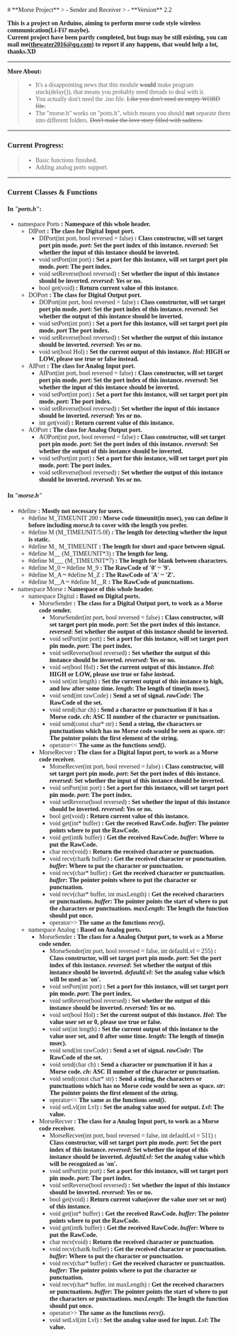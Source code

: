 <font face="Consolas">
# **Morse Project**
> - Sender and Receiver  
> - **Version** 2.2

**This is a project on Arduino, aiming to perform morse code style wireless communication(Li-Fi? maybe).  
Current project have been partly completed, but bugs may be still existing, you can mail me(thewater2016@qq.com) to report if any happens, that would help a lot, thanks.XD**
***
**More About:**  
> - It's a disappointing news that this module **would** make program stuck(delay()), that means you probably need threads to deal with it.  
> - You actually don't need the .ino file. ~~Like you don't need an empty *WORD* file.~~  
> - The "morse.h" works on "ports.h", which means you should **not** separate them into different folders. ~~Don't make the love story filled with sadness.~~
***
### Current Progress:
> - Basic functions finished.  
> - Adding analog ports support.
***
### Current Classes & Functions
#### In *"ports.h"*:
- namespace Ports **: Namespace of this whole header.**
  - DIPort **: The class for Digital Input port.**  
    - DIPort(int port, bool reversed = false) **: Class constructor, will set target port pin mode. *port*: Set the port index of this instance. *reversed*: Set whether the input of this instance should be inverted.**
    - void setPort(int port) **: Set a port for this instance, will set target port pin mode. *port*: The port index.**
    - void setReverse(bool reversed) **: Set whether the input of this instance should be inverted. *reversed*: Yes or no.**
    - bool get(void) **: Return current value of this instance.**
  - DOPort **: The class for Digital Output port.**
    - DOPort(int port, bool reversed = false) **: Class constructor, will set target port pin mode. *port*: Set the port index of this instance. *reversed*: Set whether the output of this instance should be inverted.**
    - void setPort(int port) **: Set a port for this instance, will set target port pin mode. *port* The port index.**
    - void setReverse(bool reversed) **: Set whether the output of this instance should be inverted. *reversed*: Yes or no.**
    - void set(bool Hol) **: Set the current output of this instance. *Hol*: HIGH or LOW, please use true or false instead.**
  - AIPort **: The class for Analog Input port.**
    - AIPort(int port, bool reversed = false) **: Class constructor, will set target port pin mode. *port*: Set the port index of this instance. *reversed*: Set whether the input of this instance should be inverted.**
    - void setPort(int port) **: Set a port for this instance, will set target port pin mode. *port*: The port index.**
    - void setReverse(bool reversed) **: Set whether the input of this instance should be inverted. *reversed*: Yes or no.**
    - int get(void) **: Return current value of this instance.**
  - AOPort **: The class for Analog Output port.**
    - AOPort(int port, bool reversed = false) **: Class constructor, will set target port pin mode. *port*: Set the port index of this instance. *reversed*: Set whether the output of this instance should be inverted.**
    - void setPort(int port) **: Set a port for this instance, will set target port pin mode. *port*: The port index.**
    - void setReverse(bool reversed) **: Set whether the output of this instance should be inverted. *reversed*: Yes or no.**
#### In *"morse.h"*
- #define **: Mostly not necessary for users.**
  - #define M_TIMEUNIT 200 **: Morse code timeunit(in msec), you can define it before including *morse.h* to cover with the length you prefer.**
  - #define M (M_TIMEUNIT/5.0f) **: The length for detecting whether the input is static.**
  - #define M_ M_TIMEUNIT **: The length for short and space between signal.**
  - #define M__ (M_TIMEUNIT\*3) **: The length for long.**
  - #define M___ (M_TIMEUNIT\*7) **: The length for blank between characters.**
  - #define M_0 **~** #define M_9 **: The RawCode of '0' ~ '9'.**
  - #define M_A **~** #define M_Z **: The RawCode of 'A' ~ 'Z'.**
  - #define M__A **~** #define M__R **: The RawCode of punctuations.**
- namespace Morse **: Namespace of this whole header.**
  - namespace Digital **: Based on Digital ports.**
    - MorseSender **: The class for a Digital Output port, to work as a Morse code sender.**
      - MorseSender(int port, bool reversed = false) **: Class constructor, will set target port pin mode. *port*: Set the port index of this instance. *reversed*: Set whether the output of this instance should be inverted.**
      - void setPort(int port) **: Set a port for this instance, will set target port pin mode. *port*: The port index.**
      - void setReverse(bool reversed) **: Set whether the output of this instance should be inverted. *reversed*: Yes or no.**
      - void set(bool Hol) **: Set the current output of this instance. *Hol*: HIGH or LOW, please use true or false instead.**
      - void set(int length) **: Set the current output of this instance to high, and low after some time. *length*: The length of time(in msec).**
      - void send(int rawCode) **: Send a set of signal. *rawCode*: The RawCode of the set.**
      - void send(char ch) **: Send a character or punctuation if it has a Morse code. *ch*: ASC II number of the character or punctuation.**
      - void send(const char* str) **: Send a string, the characters or punctuations which has no Morse code would be seen as space. *str*: The pointer points the first element of the string.**
      - operator<< **The same as the functions *send()*.**
    - MorseRecver **: The class for a Digital Input port, to work as a Morse code receiver.**
      - MorseRecver(int port, bool reversed = false) **: Class constructor, will set target port pin mode. *port*: Set the port index of this instance. *reversed*: Set whether the input of this instance should be inverted.**
      - void setPort(int port) **: Set a port for this instance, will set target port pin mode. *port*: The port index.**
      - void setReverse(bool reversed) **: Set whether the input of this instance should be inverted. *reversed*: Yes or no.**
      - bool get(void) **: Return current value of this instance.**
      - void get(int\* buffer) **: Get the received RawCode. *buffer*: The pointer points where to put the RawCode.**
      - void get(int& buffer) **: Get the received RawCode. *buffer*: Where to put the RawCode.**
      - char recv(void) **: Return the received character or punctuation.**
      - void recv(char& buffer) **: Get the received character or punctuation. *buffer*: Where to put the character or punctuation.**
      - void recv(char\* buffer) **: Get the received character or punctuation. *buffer*: The pointer points where to put the character or punctuation.**
      - void recv(char\* buffer, int maxLength) **: Get the received characters or punctuations. *buffer*: The pointer points the start of where to put the characters or punctuations. *maxLength*: The length the function should put once.**
      - operator>> **The same as the functions *recv()*.**
  - namespace Analog **: Based on Analog ports.**
    - MorseSender **: The class for a Analog Output port, to work as a Morse code sender.**
      - MorseSender(int port, bool reversed = false, int defaultLvl = 255) **: Class constructor, will set target port pin mode. *port*: Set the port index of this instance. *reversed*: Set whether the output of this instance should be inverted. *defaultLvl*: Set the analog value which will be used as 'on'.**
      - void setPort(int port) **: Set a port for this instance, will set target port pin mode. *port*: The port index.**
      - void setReverse(bool reversed) **: Set whether the output of this instance should be inverted. *reversed*: Yes or no.**
      - void set(bool Hol) **: Set the current output of this instance. *Hol*: The value user set or 0, please use true or false.**
      - void set(int length) **: Set the current output of this instance to the value user set, and 0 after some time. *length*: The length of time(in msec).**
      - void send(int rawCode) **: Send a set of signal. *rawCode*: The RawCode of the set.**
      - void send(char ch) **: Send a character or punctuation if it has a Morse code. *ch*: ASC II number of the character or punctuation.**
      - void send(const char* str) **: Send a string, the characters or punctuations which has no Morse code would be seen as space. *str*: The pointer points the first element of the string.**
      - operator<< **The same as the functions *send()*.**
      - void setLvl(int Lvl) **: Set the analog value used for output. *Lvl*: The value.**
    - MorseRecver **: The class for a Analog Input port, to work as a Morse code receiver.**
      - MorseRecver(int port, bool reversed = false, int defaultLvl = 511) **: Class constructor, will set target port pin mode. *port*: Set the port index of this instance. *reversed*: Set whether the input of this instance should be inverted. *defaultLvl*: Set the analog value which will be recognized as 'on'.**
      - void setPort(int port) **: Set a port for this instance, will set target port pin mode. *port*: The port index.**
      - void setReverse(bool reversed) **: Set whether the input of this instance should be inverted. *reversed*: Yes or no.**
      - bool get(void) **: Return current value(over the value user set or not) of this instance.**
      - void get(int\* buffer) **: Get the received RawCode. *buffer*: The pointer points where to put the RawCode.**
      - void get(int& buffer) **: Get the received RawCode. *buffer*: Where to put the RawCode.**
      - char recv(void) **: Return the received character or punctuation.**
      - void recv(char& buffer) **: Get the received character or punctuation. *buffer*: Where to put the character or punctuation.**
      - void recv(char\* buffer) **: Get the received character or punctuation. *buffer*: The pointer points where to put the character or punctuation.**
      - void recv(char\* buffer, int maxLength) **: Get the received characters or punctuations. *buffer*: The pointer points the start of where to put the characters or punctuations. *maxLength*: The length the function should put once.**
      - operator>> **The same as the functions *recv()*.**
      - void setLvl(int Lvl) **: Set the analog value used for input. *Lvl*: The value.**
</font>
